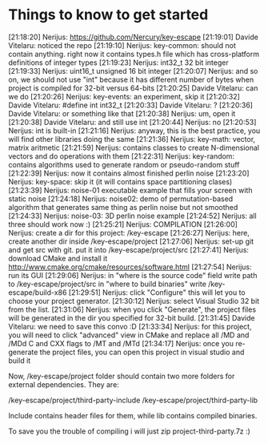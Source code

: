 Things to know to get started
=============================

[21:18:20] Nerijus: https://github.com/Nercury/key-escape
[21:19:01] Davide Vitelaru: noticed the repo
[21:19:10] Nerijus: key-common: should not contain anything. right now it contains types.h file which has cross-platform definitions of integer types
[21:19:23] Nerijus: int32_t 32 bit integer
[21:19:33] Nerijus: uint16_t unsigned 16 bit integer
[21:20:07] Nerijus: and so on, we should not use "int" because it has different number of bytes when project is compiled for 32-bit versus 64-bits
[21:20:25] Davide Vitelaru: can we do
[21:20:26] Nerijus: key-events: an experiment, skip it
[21:20:32] Davide Vitelaru: #define int int32_t
[21:20:33] Davide Vitelaru: ?
[21:20:36] Davide Vitelaru: or something like that
[21:20:38] Nerijus: um, open it
[21:20:38] Davide Vitelaru: and still use int
[21:20:44] Nerijus: no
[21:20:53] Nerijus: int is built-in
[21:21:16] Nerijus: anyway, this is the best practice, you will find other libraries doing the same
[21:21:36] Nerijus: key-math: vector, matrix aritmetic
[21:21:59] Nerijus: contains classes to create N-dimensional vectors and do operations with them
[21:22:31] Nerijus: key-random: contains algorithms used to generate random or pseudo-random stuff
[21:22:39] Nerijus: now it contains almost finished perlin noise
[21:23:20] Nerijus: key-space: skip it (it will contains space partitioning clases)
[21:23:39] Nerijus: noise-01 executable example that fills your screen with static noise
[21:24:18] Nerijus: noise02: demo of permutation-based algorithm that generates same thing as perlin noise but not smoothed
[21:24:33] Nerijus: noise-03: 3D perlin noise example
[21:24:52] Nerijus: all three should work now :)
[21:25:21] Nerijus: COMPILATION
[21:26:00] Nerijus: create a dir for this project:
/key-escape
[21:26:27] Nerijus: here, create another dir inside
/key-escape/project
[21:27:06] Nerijus: set-up git and get src with git. put it into
/key-escape/project/src
[21:27:41] Nerijus: download CMake and install it http://www.cmake.org/cmake/resources/software.html
[21:27:54] Nerijus: run its GUI
[21:29:06] Nerijus: in "where is the source code" field write path to
/key-escape/project/src
in "where to build binaries" write
/key-escape/build-x86
[21:29:51] Nerijus: click "Configure" this will let you to choose your project generator.
[21:30:12] Nerijus: select Visual Studio 32 bit from the list.
[21:31:06] Nerijus: when you click "Generate", the project files will be generated in the dir you specified for 32-bit build.
[21:31:45] Davide Vitelaru: we need to save this convo :D
[21:33:34] Nerijus: for this project, you will need to click "advanced" view in CMake and replace all /MD and /MDd C and CXX flags to /MT and /MTd
[21:34:17] Nerijus: once you re-generate the project files, you can open this project in visual studio and build it

Now, /key-escape/project folder should contain two more folders for external dependencies.
They are:

 /key-escape/project/third-party-include
 /key-escape/project/third-party-lib
 
Include contains header files for them, while lib contains compiled binaries.

To save you the trouble of compiling i will just zip project-third-party.7z :)
